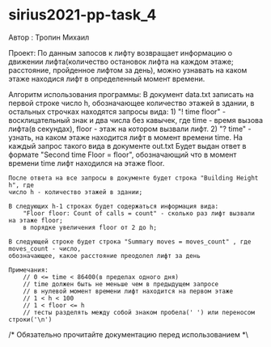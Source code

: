 # sirius2021-pp-task_4

Автор : Тропин Михаил

Проект:
    По данным запосов к лифту возвращает информацию о движении 
    лифта(количество остановок лифта на каждом этаже;
    расстояние, пройденное лифтом за день), можно узнавать
    на каком этаже находися лифт в определенный момент времени.    

Алгоритм использования программы:
    В документ data.txt записать на первой строке число h, обозначающее 
    количество этажей в здании, в остальных строчках находятся запросы вида:
    1) "! time floor" - восклицательный знак и два числа без кавычек, где
        time - время вызова лифта(в секундах),
        floor - этаж на котором вызвали лифт.
    2) "? time" - узнать, на каком этаже находится лифт в момент 
        времени time. На каждый запрос такого вида в документе out.txt
        Будет выдан ответ в формате "Second time Floor = floor", обозначающий что в момент
        времени time лифт находился на этаже floor.
    
    После ответа на все запросы в документе будет строка "Building Height h", где
    число h - количество этажей в здании;
    
    В следующих h-1 строках будет содержаться информация вида:
        "Floor floor: Count of calls = count" - сколько раз лифт вызвали на этаже floor;
        в порядке увеличения floor от 2 до h;
    
    В следующей строке будет строка "Summary moves = moves_count" , где moves_count - число,
    обозначающее, какое расстояние преодолел лифт за день
    
    Примечания:
        // 0 <= time < 86400(в пределах одного дня)
        // time должен быть не меньше чем в предыдущем запросе
        // в нулевой момент времени лифт находится на первом этаже
        // 1 < h < 100
        // 1 < floor <= h
        // тесты разделять между собой знаком пробела(' ') или переносом строки('\n')

/*    Обязательно прочитайте документацию перед использованием    *\
